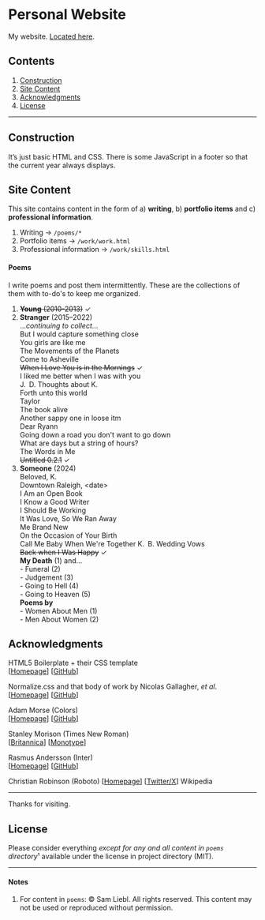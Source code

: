 # Personal Website

My website. [Located here](https://samliebl.com/).

## Contents

1. [Construction](#section_construction)
1. [Site Content](#section_content)
1. [Acknowledgments](#section_acknowledgments)
1. [License](#section_license)

---

<h2 id="section_construction">Construction</h2>

It&rsquo;s just basic HTML and CSS. There is some JavaScript in a footer so that the current year always displays.

<h2 id="section_content">Site Content</h2>

This site contains content in the form of a) **writing**, b) **portfolio items** and c) **professional information**.

1. Writing &rarr; `/poems/*`
1. Portfolio items &rarr; `/work/work.html`
1. Professional information &rarr;  `/work/skills.html`

#### Poems

I write poems and post them intermittently. These are the collections of them with to-do's to keep me organized.

1. ~~**Young** (2010-2013)~~ ✓  
1. **Stranger** (2015–2022)  
	…*continuing to collect*…  
	But I would capture something close  
	You girls are like me  
	The Movements of the Planets  
	Come to Asheville  
	~~When I Love You is in the Mornings~~ ✓  
	I liked me better when I was with you  
	J.&ensp;D.
	Thoughts about K.  
	Forth unto this world  
	Taylor  
	The book alive  
	Another sappy one in loose itm  
	Dear Ryann  
	Going down a road you don't want to go down  
	What are days but a string of hours?  
	The Words in Me  
	~~Untitled 0.2.1~~ ✓  
1. **Someone** (2024)  
	Beloved, K.  
	Downtown Raleigh, \<date\>  
	I Am an Open Book  
	I Know a Good Writer  
	I Should Be Working  
	It Was Love, So We Ran Away  
	Me Brand New  
	On the Occasion of Your Birth  
	Call Me Baby When We're Together
	K.&ensp;B.
	Wedding Vows  
	~~Back when I Was Happy~~ ✓  
	**My Death** (1) and…  
	\- Funeral (2)  
	\- Judgement (3)  
	\- Going to Hell (4)  
	\- Going to Heaven (5)  
	**Poems by**  
	\- Women About Men (1)  
	\- Men About Women (2)  


<h2 id="section_acknowledgments">Acknowledgments</h2>

HTML5 Boilerplate + their CSS template  
[[Homepage](https://html5boilerplate.com)] [[GitHub](https://github.com/h5bp/html5-boilerplate)]  

Normalize.css and that body of work by Nicolas Gallagher, *et al*.  
[[Homepage](https://necolas.github.io/normalize.css/)] [[GitHub](https://github.com/necolas/normalize.css)]  

Adam Morse (Colors)  
[[Homepage](https://clrs.cc)] [[GitHub](https://github.com/mrmrs/colors-saturated/)]  

Stanley Morison (Times New Roman)  
[[Britannica](https://www.britannica.com/biography/Stanley-Morison)] [[Monotype](https://www.monotype.com)]  

Rasmus Andersson (Inter)  
[[Homepage](https://rsms.me/)] [[GitHub](https://github.com/rsms/inter)]  

Christian Robinson (Roboto)
[[Homepage](https://www.theartoffun.com)] [[Twitter/X](https://twitter.com/cr64)] 
Wikipedia

---

Thanks for visiting.

<h2 id="section_license">License</h2>

Please consider everything *except for any and all content in `poems` directory*¹ available under the license in project directory (MIT).

---

<h4 id="section_notes">Notes</h4>

1. For content in `poems`: &copy; Sam Liebl. All rights reserved. This content may not be used or reproduced without permission.